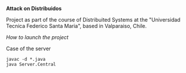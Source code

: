 **Attack on Distribuidos**

Project as part of the course of Distribuited Systems at the "Universidad Tecnica Federico Santa Maria", based in Valparaiso, Chile.

*How to launch the project*

Case of the server

    javac -d *.java
    java Server.Central
